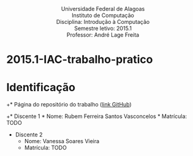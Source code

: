 <p align="center">
Universidade Federal de Alagoas</br>
Instituto de Computação</br>
Disciplina: Introdução à Computação</br>
Semestre letivo: 2015.1</br>
Professor: André Lage Freita</br>
</p>



# 2015.1-IAC-trabalho-pratico

# Identificação

+* Página do repositório do trabalho ([link GitHub](https://github.com/rubemfsv/teaching/tree/master/2015.1-IAC-trabalho-pratico))

+* Discente 1
	* Nome: Rubem Ferreira Santos Vasconcelos 
	* Matrícula: TODO
* Discente 2
	* Nome: Vanessa Soares Vieira
	* Matrícula: TODO
